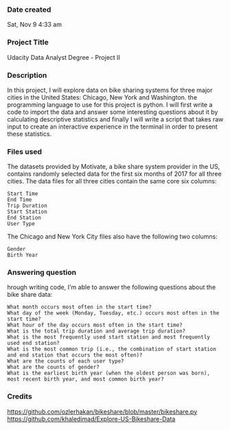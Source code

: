 ### Date created
Sat, Nov 9 4:33 am

### Project Title
Udacity Data Analyst Degree - Project II

### Description
In this project, I will explore data on bike sharing systems for three major cities in the United States: Chicago, New York and Washington. the programming language to use for this project is python. I will first write a code to import the data and answer some interesting questions about it by calculating descriptive statistics and finally I will write a script that takes raw input to create an interactive experience in the terminal in order to present these statistics.

### Files used
The datasets provided by Motivate, a bike share system provider in the US, contains randomly selected data for the first six months of 2017 for all three cities. The data files for all three cities contain the same core six columns:

    Start Time
    End Time
    Trip Duration
    Start Station
    End Station
    User Type

The Chicago and New York City files also have the following two columns:

    Gender
    Birth Year
 
 ### Answering question
 
 hrough writing code, I'm able to answer the following questions about the bike share data:

    What month occurs most often in the start time?
    What day of the week (Monday, Tuesday, etc.) occurs most often in the start time?
    What hour of the day occurs most often in the start time?
    What is the total trip duration and average trip duration?
    What is the most frequently used start station and most frequently used end station?
    What is the most common trip (i.e., the combination of start station and end station that occurs the most often)?
    What are the counts of each user type?
    What are the counts of gender?
    What is the earliest birth year (when the oldest person was born), most recent birth year, and most common birth year?


### Credits
https://github.com/ozlerhakan/bikeshare/blob/master/bikeshare.py
https://github.com/khaledimad/Explore-US-Bikeshare-Data

